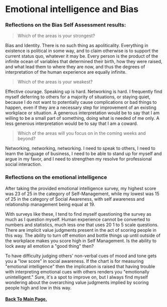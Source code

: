 # Emotional intelligence and Bias

### Reflections on the Bias Self Assessment results:

> Which of the areas is your strongest?

 Bias and Identity. There is no such thing as apoliticality. Everything in existence is political in some way, and to claim otherwise is to support the current status quo, whatever it may be. Every person is the product of the infinite ocean of variables that determined their birth, how they were raised, and what lead them to where they are now, and thus the degrees of interpretation of the human experience are equally infinite.

> Which of the areas is your weakest?

Effective courage. Speaking up is hard. Networking is hard. I frequently find myself deferring to others for a majority of situations, or staying quiet, because I do not want to potentially cause complications or bad things to happen, even if they are a necessary step for improvement of an existing workplace or situation. A generous interpretation would be to say that I am willing to be a small part of something, doing what is needed of me only. A less generous interpretation would be to say that I am a coward.

> Which of the areas will you focus on in
the coming weeks and beyond?

Networking, networking, networking. I need to speak to others, I need to learn the language of business, I need to be able to stand up for myself and argue in my favor, and I need to strengthen my resolve for professional social interaction.

### Reflections on the emotional intelligence

After taking the provided emotional intelligence survey, my highest score was 23 of 25 in the category of Self-Management, while my lowest was 15 of 25 in the category of Social Awareness, with self awareness and relationship management being equal at 19.

With surveys like these, I tend to find myself questioning the survey as much as I question myself. Human experience cannot be converted to numbers and statistics, much less one that uses 20 1 to 5 scale questions. There are implicit value judgments present in the act of scoring people in this way. The ability to turn off emotion and bottle things up until outside of the workplace makes you score high in Self Management. Is the ability to lock away all emotion a "good thing" then?

To have difficulty judging others' non-verbal cues of mood and tone gets  you a "low score" in social awareness. If the chart is for measuring "emotional intelligence" then the implication is raised that having trouble with interpreting emotional cues with others renders you "emotionally unintelligent." Sure, it's a spot to improve on, but I always find myself wondering about the overarching value judgments implied by scoring people high and low in this way.

#### [Back To Main Page.](https://colorinvert.github.io/reading-notes/)